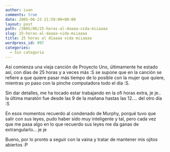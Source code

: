```yaml
---
author: ivan
comments: true
date: 2005-06-23 21:59:00+00:00
layout: post
path: /2005/06/25-horas-al-daaaa-vida-miiaaaa
slug: 25-horas-al-daaaa-vida-miiaaaa
title: 25 horas al díaaaa vida miiaaaa
wordpress_id: 997
categories:
  - Sin categoría
---
```


Así comienza una vieja canción de Proyecto Uno, últimamente he estado así, con días de 25 horas y a veces más :S se supone que en la canción se refiere a que quiere pasar más tiempo de lo posible con la mujer que quiere, mientras yo paso con la pinche computadora todo el día :S.

Sin dar detalles, me ha tocado estar trabajando en la ofi horas extra, je je.. la última maratón fue desde las 9 de la mañana hastas las 12.... del otro día :S

En esos momentos recuerdo al condenado de Murphy, porqué tuvo que salir con sus leyes, pudo haber sido muy inteligente y tal, pero cada vez que me pasa algo en lo que recuerdo sus leyes me da ganas de extrangularlo... je je

Bueno, por lo pronto a seguir con la vaina y tratar de mantener mis ojitos abiertos :P
